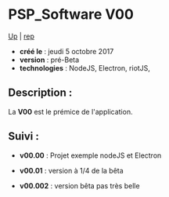 
PSP_Software **V00**
=====================

[Up](../readme.md) | [rep](.)

- **créé le** : jeudi 5 octobre 2017
- **version** : pré-Beta
- **technologies** : NodeJS, Electron, riotJS,


Description :
-------------

La **V00** est le prémice de l'application.


Suivi :
------

- **v00.00** : Projet exemple nodeJS et Electron

- **v00.01** : version à 1/4 de la bêta

- **v00.002** : version bêta pas très belle
